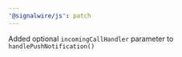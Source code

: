 ```yaml
---
'@signalwire/js': patch
---
```


Added optional `incomingCallHandler` parameter to `handlePushNotification()`
